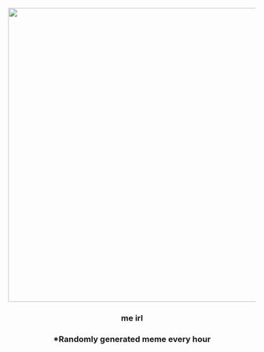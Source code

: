 <p align="center">
        <img src="https://i.redd.it/ri5b0psl7gh91.jpg" width="600" height="600">
        </p>
        <h3 align="center">me irl</h3>
        <h3 align="center">*Randomly generated meme every hour</h3>
    